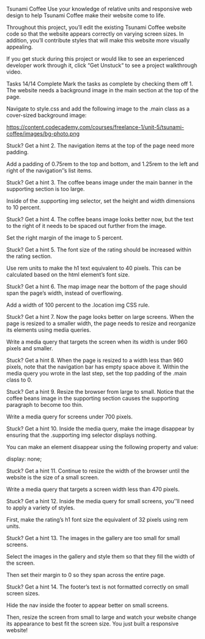 Tsunami Coffee
Use your knowledge of relative units and responsive web design to help Tsunami Coffee make their website come to life.

Throughout this project, you’ll edit the existing Tsunami Coffee website code so that the website appears correctly on varying screen sizes. In addition, you’ll contribute styles that will make this website more visually appealing.

If you get stuck during this project or would like to see an experienced developer work through it, click “Get Unstuck“ to see a project walkthrough video.

Tasks
14/14 Complete
Mark the tasks as complete by checking them off
1.
The website needs a background image in the main section at the top of the page.

Navigate to style.css and add the following image to the .main class as a cover-sized background image:

https://content.codecademy.com/courses/freelance-1/unit-5/tsunami-coffee/images/bg-photo.png

Stuck? Get a hint
2.
The navigation items at the top of the page need more padding.

Add a padding of 0.75rem to the top and bottom, and 1.25rem to the left and right of the navigation’’s list items.


Stuck? Get a hint
3.
The coffee beans image under the main banner in the supporting section is too large.

Inside of the .supporting img selector, set the height and width dimensions to 10 percent.


Stuck? Get a hint
4.
The coffee beans image looks better now, but the text to the right of it needs to be spaced out further from the image.

Set the right margin of the image to 5 percent.


Stuck? Get a hint
5.
The font size of the rating should be increased within the rating section.

Use rem units to make the h1 text equivalent to 40 pixels. This can be calculated based on the html element’s font size.


Stuck? Get a hint
6.
The map image near the bottom of the page should span the page’s width, instead of overflowing.

Add a width of 100 percent to the .location img CSS rule.


Stuck? Get a hint
7.
Now the page looks better on large screens. When the page is resized to a smaller width, the page needs to resize and reorganize its elements using media queries.

Write a media query that targets the screen when its width is under 960 pixels and smaller.


Stuck? Get a hint
8.
When the page is resized to a width less than 960 pixels, note that the navigation bar has empty space above it. Within the media query you wrote in the last step, set the top padding of the .main class to 0.


Stuck? Get a hint
9.
Resize the browser from large to small. Notice that the coffee beans image in the supporting section causes the supporting paragraph to become too thin.

Write a media query for screens under 700 pixels.


Stuck? Get a hint
10.
Inside the media query, make the image disappear by ensuring that the .supporting img selector displays nothing.

You can make an element disappear using the following property and value:

display: none;

Stuck? Get a hint
11.
Continue to resize the width of the browser until the website is the size of a small screen.

Write a media query that targets a screen width less than 470 pixels.


Stuck? Get a hint
12.
Inside the media query for small screens, you’’ll need to apply a variety of styles.

First, make the rating’s h1 font size the equivalent of 32 pixels using rem units.


Stuck? Get a hint
13.
The images in the gallery are too small for small screens.

Select the images in the gallery and style them so that they fill the width of the screen.

Then set their margin to 0 so they span across the entire page.


Stuck? Get a hint
14.
The footer’s text is not formatted correctly on small screen sizes.

Hide the nav inside the footer to appear better on small screens.

Then, resize the screen from small to large and watch your website change its appearance to best fit the screen size. You just built a responsive website!